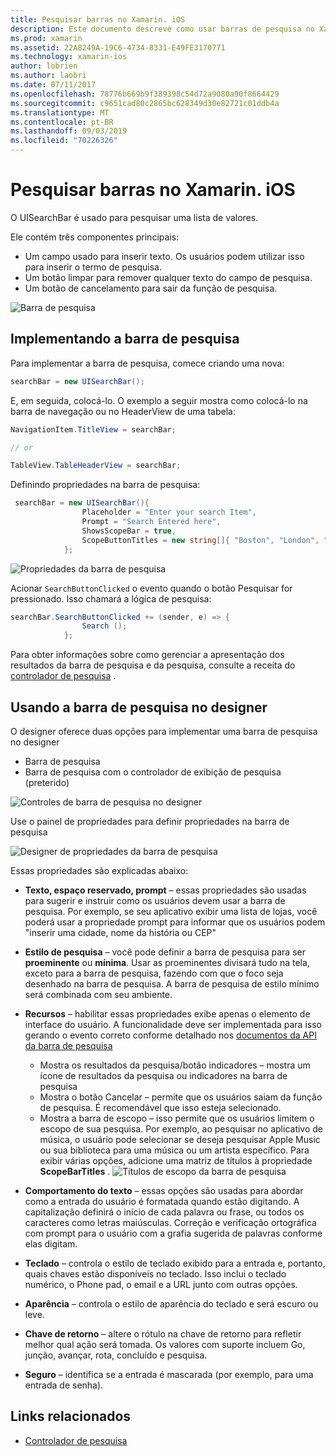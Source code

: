 ```yaml
---
title: Pesquisar barras no Xamarin. iOS
description: Este documento descreve como usar barras de pesquisa no Xamarin. iOS. Ele aborda como criar barras de pesquisa programaticamente e em um Storyboard.
ms.prod: xamarin
ms.assetid: 22A8249A-19C6-4734-8331-E49FE3170771
ms.technology: xamarin-ios
author: lobrien
ms.author: laobri
ms.date: 07/11/2017
ms.openlocfilehash: 78776b669b9f389398c54d72a9080a90f8664429
ms.sourcegitcommit: c9651cad80c2865bc628349d30e82721c01ddb4a
ms.translationtype: MT
ms.contentlocale: pt-BR
ms.lasthandoff: 09/03/2019
ms.locfileid: "70226326"
---
```

# <a name="search-bars-in-xamarinios"></a>Pesquisar barras no Xamarin. iOS

O UISearchBar é usado para pesquisar uma lista de valores.

Ele contém três componentes principais:

- Um campo usado para inserir texto. Os usuários podem utilizar isso para inserir o termo de pesquisa.
- Um botão limpar para remover qualquer texto do campo de pesquisa.
- Um botão de cancelamento para sair da função de pesquisa.

![Barra de pesquisa](searchbar-images/image1.png)

## <a name="implementing-the-search-bar"></a>Implementando a barra de pesquisa

Para implementar a barra de pesquisa, comece criando uma nova:

```csharp
searchBar = new UISearchBar();
```

E, em seguida, colocá-lo. O exemplo a seguir mostra como colocá-lo na barra de navegação ou no HeaderView de uma tabela:

```csharp
NavigationItem.TitleView = searchBar;

// or

TableView.TableHeaderView = searchBar;
```

Definindo propriedades na barra de pesquisa:

```csharp
 searchBar = new UISearchBar(){
                Placeholder = "Enter your search Item",
                Prompt = "Search Entered here",
                ShowsScopeBar = true,
                ScopeButtonTitles = new string[]{ "Boston", "London", "SF" },
            };
```

![Propriedades da barra de pesquisa](searchbar-images/image6.png)

Acionar `SearchButtonClicked` o evento quando o botão Pesquisar for pressionado. Isso chamará a lógica de pesquisa:

```csharp
searchBar.SearchButtonClicked += (sender, e) => {
                Search ();
            };
```

Para obter informações sobre como gerenciar a apresentação dos resultados da barra de pesquisa e da pesquisa, consulte a receita do [controlador de pesquisa](https://github.com/xamarin/recipes/tree/master/Recipes/ios/content_controls/search-controller) .

## <a name="using-the-search-bar-in-the-designer"></a>Usando a barra de pesquisa no designer

O designer oferece duas opções para implementar uma barra de pesquisa no designer

- Barra de pesquisa
- Barra de pesquisa com o controlador de exibição de pesquisa (preterido)

![Controles de barra de pesquisa no designer](searchbar-images/image2.png)

Use o painel de propriedades para definir propriedades na barra de pesquisa

![Designer de propriedades da barra de pesquisa](searchbar-images/image3.png)

Essas propriedades são explicadas abaixo:

- **Texto, espaço reservado, prompt** – essas propriedades são usadas para sugerir e instruir como os usuários devem usar a barra de pesquisa. Por exemplo, se seu aplicativo exibir uma lista de lojas, você poderá usar a propriedade prompt para informar que os usuários podem "inserir uma cidade, nome da história ou CEP"
- **Estilo de pesquisa** – você pode definir a barra de pesquisa para ser **proeminente** ou **mínima**. Usar as proeminentes divisará tudo na tela, exceto para a barra de pesquisa, fazendo com que o foco seja desenhado na barra de pesquisa. A barra de pesquisa de estilo mínimo será combinada com seu ambiente.
- **Recursos** – habilitar essas propriedades exibe apenas o elemento de interface do usuário. A funcionalidade deve ser implementada para isso gerando o evento correto conforme detalhado nos [documentos da API da barra de pesquisa](xref:UIKit.UISearchBar)
  - Mostra os resultados da pesquisa/botão indicadores – mostra um ícone de resultados da pesquisa ou indicadores na barra de pesquisa
  - Mostra o botão Cancelar – permite que os usuários saiam da função de pesquisa. É recomendável que isso esteja selecionado.
  - Mostra a barra de escopo – isso permite que os usuários limitem o escopo de sua pesquisa. Por exemplo, ao pesquisar no aplicativo de música, o usuário pode selecionar se deseja pesquisar Apple Music ou sua biblioteca para uma música ou um artista específico. Para exibir várias opções, adicione uma matriz de títulos à propriedade **ScopeBarTitles** .
  ![Títulos de escopo da barra de pesquisa](searchbar-images/image4.png)

- **Comportamento do texto** – essas opções são usadas para abordar como a entrada do usuário é formatada quando estão digitando. A capitalização definirá o início de cada palavra ou frase, ou todos os caracteres como letras maiúsculas. Correção e verificação ortográfica com prompt para o usuário com a grafia sugerida de palavras conforme elas digitam.
- **Teclado** – controla o estilo de teclado exibido para a entrada e, portanto, quais chaves estão disponíveis no teclado. Isso inclui o teclado numérico, o Phone pad, o email e a URL junto com outras opções.
- **Aparência** – controla o estilo de aparência do teclado e será escuro ou leve.
- **Chave de retorno** – altere o rótulo na chave de retorno para refletir melhor qual ação será tomada. Os valores com suporte incluem Go, junção, avançar, rota, concluído e pesquisa.
- **Seguro** – identifica se a entrada é mascarada (por exemplo, para uma entrada de senha).

## <a name="related-links"></a>Links relacionados

- [Controlador de pesquisa](https://github.com/xamarin/recipes/tree/master/Recipes/ios/content_controls/search-controller)
